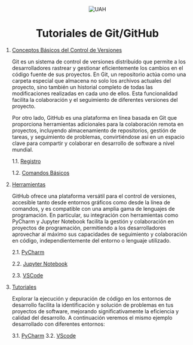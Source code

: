 <p align="center">
  <img src="https://www.uah.es/export/sites/uah/.galleries/imagenes-estructura/logo1.png_105938625.png" alt="UAH">
</p>


# <center>Tutoriales de Git/GitHub</center>
1. [Conceptos Básicos del Control de Versiones](#conceptos-básicos-del-control-de-versiones)

   Git es un sistema de control de versiones distribuido que permite a los desarrolladores rastrear y gestionar eficientemente los cambios en el código fuente de sus proyectos. En Git, un repositorio actúa como una carpeta especial que almacena no solo los archivos actuales del proyecto, sino también un historial completo de todas las modificaciones realizadas en cada uno de ellos. Esta funcionalidad facilita la colaboración y el seguimiento de diferentes versiones del proyecto.

   Por otro lado, GitHub es una plataforma en línea basada en Git que proporciona herramientas adicionales para la colaboración remota en proyectos, incluyendo almacenamiento de repositorios, gestión de tareas, y seguimiento de problemas, convirtiéndose así en un espacio clave para compartir y colaborar en desarrollo de software a nivel mundial.
   
   1.1. [Registro](registro.md)
   
   1.2. [Comandos Básicos](comandosBasicos.md)

2. [Herramientas](#herramientas)

   GitHub ofrece una plataforma versátil para el control de versiones, accesible tanto desde entornos gráficos como desde la línea de comandos, y es compatible con una amplia gama de lenguajes de programación. En particular, su integración con herramientas como PyCharm y Jupyter Notebook facilita la gestión y colaboración en proyectos de programación, permitiendo a los desarrolladores aprovechar al máximo sus capacidades de seguimiento y colaboración en código, independientemente del entorno o lenguaje utilizado.

   2.1. [PyCharm](PyCharm.md)
   
   2.2. [Jupyter Notebook](JupyterNotebook.md)

   2.3. [VSCode](GitHub_VSCode.md)

3. [Tutoriales](#herramientas)

   Explorar la ejecución y depuración de código en los entornos de desarrollo facilita la identificación y solución de problemas en tus proyectos de software, mejorando significativamente la eficiencia y calidad del desarrollo. A continuación veremos el mismo ejemplo desarrollado con diferentes entornos:

   3.1. [PyCharm](prac0_Pycharm/Practica0_ProgTIG.md)
   3.2. [VScode](prac0_VSCode/Practica0_ProgTIG.md)
